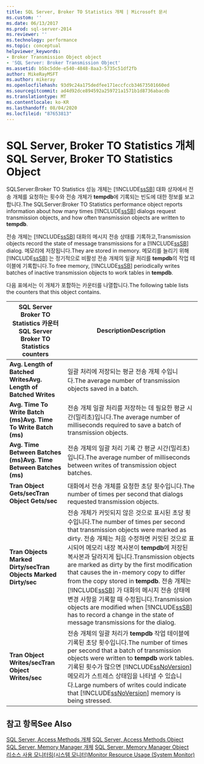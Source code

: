 ```yaml
---
title: SQL Server, Broker TO Statistics 개체 | Microsoft 문서
ms.custom: ''
ms.date: 06/13/2017
ms.prod: sql-server-2014
ms.reviewer: ''
ms.technology: performance
ms.topic: conceptual
helpviewer_keywords:
- Broker Transmission Object object
- 'SQL Server: Broker Transmission Object'
ms.assetid: b5bc5dde-e540-4848-8aa3-5735c51df2fb
author: MikeRayMSFT
ms.author: mikeray
ms.openlocfilehash: 93d9c24a175dedfee171eccfccb34673501660ed
ms.sourcegitcommit: ad4d92dce894592a259721a1571b1d8736abacdb
ms.translationtype: MT
ms.contentlocale: ko-KR
ms.lasthandoff: 08/04/2020
ms.locfileid: "87653813"
---
```

# <a name="sql-server-broker-to-statistics-object"></a><span data-ttu-id="e3837-102">SQL Server, Broker TO Statistics 개체</span><span class="sxs-lookup"><span data-stu-id="e3837-102">SQL Server, Broker TO Statistics Object</span></span>
  <span data-ttu-id="e3837-103">SQLServer:Broker TO Statistics 성능 개체는 [!INCLUDE[ssSB](../../includes/sssb-md.md)] 대화 상자에서 전송 개체를 요청하는 횟수와 전송 개체가 **tempdb**에 기록되는 빈도에 대한 정보를 보고합니다.</span><span class="sxs-lookup"><span data-stu-id="e3837-103">The SQLServer:Broker TO Statistics performance object reports information about how many times [!INCLUDE[ssSB](../../includes/sssb-md.md)] dialogs request transmission objects, and how often transmission objects are written to **tempdb**.</span></span>  
  
 <span data-ttu-id="e3837-104">전송 개체는 [!INCLUDE[ssSB](../../includes/sssb-md.md)] 대화의 메시지 전송 상태를 기록하고,</span><span class="sxs-lookup"><span data-stu-id="e3837-104">Transmission objects record the state of message transmissions for a [!INCLUDE[ssSB](../../includes/sssb-md.md)] dialog.</span></span> <span data-ttu-id="e3837-105">메모리에 저장됩니다.</span><span class="sxs-lookup"><span data-stu-id="e3837-105">They are stored in memory.</span></span> <span data-ttu-id="e3837-106">메모리를 늘리기 위해 [!INCLUDE[ssSB](../../includes/sssb-md.md)] 는 정기적으로 비활성 전송 개체의 일괄 처리를 **tempdb**의 작업 테이블에 기록합니다.</span><span class="sxs-lookup"><span data-stu-id="e3837-106">To free memory, [!INCLUDE[ssSB](../../includes/sssb-md.md)] periodically writes batches of inactive transmission objects to work tables in **tempdb**.</span></span>  
  
 <span data-ttu-id="e3837-107">다음 표에서는 이 개체가 포함하는 카운터를 나열합니다.</span><span class="sxs-lookup"><span data-stu-id="e3837-107">The following table lists the counters that this object contains.</span></span>  
  
|<span data-ttu-id="e3837-108">SQL Server Broker TO Statistics 카운터</span><span class="sxs-lookup"><span data-stu-id="e3837-108">SQL Server Broker TO Statistics counters</span></span>|<span data-ttu-id="e3837-109">Description</span><span class="sxs-lookup"><span data-stu-id="e3837-109">Description</span></span>|  
|----------------------------------------------|-----------------|  
|<span data-ttu-id="e3837-110">**Avg. Length of Batched Writes**</span><span class="sxs-lookup"><span data-stu-id="e3837-110">**Avg. Length of Batched Writes**</span></span>|<span data-ttu-id="e3837-111">일괄 처리에 저장되는 평균 전송 개체 수입니다.</span><span class="sxs-lookup"><span data-stu-id="e3837-111">The average number of transmission objects saved in a batch.</span></span>|  
|<span data-ttu-id="e3837-112">**Avg. Time To Write Batch (ms)**</span><span class="sxs-lookup"><span data-stu-id="e3837-112">**Avg. Time To Write Batch (ms)**</span></span>|<span data-ttu-id="e3837-113">전송 개체 일괄 처리를 저장하는 데 필요한 평균 시간(밀리초)입니다.</span><span class="sxs-lookup"><span data-stu-id="e3837-113">The average number of milliseconds required to save a batch of transmission objects.</span></span>|  
|<span data-ttu-id="e3837-114">**Avg. Time Between Batches (ms)**</span><span class="sxs-lookup"><span data-stu-id="e3837-114">**Avg. Time Between Batches (ms)**</span></span>|<span data-ttu-id="e3837-115">전송 개체의 일괄 처리 기록 간 평균 시간(밀리초)입니다.</span><span class="sxs-lookup"><span data-stu-id="e3837-115">The average number of milliseconds between writes of transmission object batches.</span></span>|  
|<span data-ttu-id="e3837-116">**Tran Object Gets/sec**</span><span class="sxs-lookup"><span data-stu-id="e3837-116">**Tran Object Gets/sec**</span></span>|<span data-ttu-id="e3837-117">대화에서 전송 개체를 요청한 초당 횟수입니다.</span><span class="sxs-lookup"><span data-stu-id="e3837-117">The number of times per second that dialogs requested transmission objects.</span></span>|  
|<span data-ttu-id="e3837-118">**Tran Objects Marked Dirty/sec**</span><span class="sxs-lookup"><span data-stu-id="e3837-118">**Tran Objects Marked Dirty/sec**</span></span>|<span data-ttu-id="e3837-119">전송 개체가 커밋되지 않은 것으로 표시된 초당 횟수입니다.</span><span class="sxs-lookup"><span data-stu-id="e3837-119">The number of times per second that transmission objects were marked as dirty.</span></span> <span data-ttu-id="e3837-120">전송 개체는 처음 수정하면 커밋된 것으로 표시되어 메모리 내장 복사본이 **tempdb**에 저장된 복사본과 달라지게 됩니다.</span><span class="sxs-lookup"><span data-stu-id="e3837-120">Transmission objects are marked as dirty by the first modification that causes the in-memory copy to differ from the copy stored in **tempdb**.</span></span> <span data-ttu-id="e3837-121">전송 개체는 [!INCLUDE[ssSB](../../includes/sssb-md.md)] 가 대화의 메시지 전송 상태에 변경 사항을 기록할 때 수정됩니다.</span><span class="sxs-lookup"><span data-stu-id="e3837-121">Transmission objects are modified when [!INCLUDE[ssSB](../../includes/sssb-md.md)] has to record a change in the state of message transmissions for the dialog.</span></span>|  
|<span data-ttu-id="e3837-122">**Tran Object Writes/sec**</span><span class="sxs-lookup"><span data-stu-id="e3837-122">**Tran Object Writes/sec**</span></span>|<span data-ttu-id="e3837-123">전송 개체의 일괄 처리가 **tempdb** 작업 테이블에 기록된 초당 횟수입니다.</span><span class="sxs-lookup"><span data-stu-id="e3837-123">The number of times per second that a batch of transmission objects were written to **tempdb** work tables.</span></span> <span data-ttu-id="e3837-124">기록된 횟수가 많으면 [!INCLUDE[ssNoVersion](../../includes/ssnoversion-md.md)] 메모리가 스트레스 상태임을 나타낼 수 있습니다.</span><span class="sxs-lookup"><span data-stu-id="e3837-124">Large numbers of writes could indicate that [!INCLUDE[ssNoVersion](../../includes/ssnoversion-md.md)] memory is being stressed.</span></span>|  
  
## <a name="see-also"></a><span data-ttu-id="e3837-125">참고 항목</span><span class="sxs-lookup"><span data-stu-id="e3837-125">See Also</span></span>  
 <span data-ttu-id="e3837-126">[SQL Server, Access Methods 개체](sql-server-access-methods-object.md) </span><span class="sxs-lookup"><span data-stu-id="e3837-126">[SQL Server, Access Methods Object](sql-server-access-methods-object.md) </span></span>  
 <span data-ttu-id="e3837-127">[SQL Server, Memory Manager 개체](sql-server-memory-manager-object.md) </span><span class="sxs-lookup"><span data-stu-id="e3837-127">[SQL Server, Memory Manager Object](sql-server-memory-manager-object.md) </span></span>  
 [<span data-ttu-id="e3837-128">리소스 사용 모니터링&#40;시스템 모니터&#41;</span><span class="sxs-lookup"><span data-stu-id="e3837-128">Monitor Resource Usage &#40;System Monitor&#41;</span></span>](monitor-resource-usage-system-monitor.md)  
  
  
